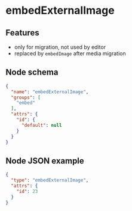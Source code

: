 # embedExternalImage

## Features
- only for migration, not used by editor
- replaced by `embedImage` after media migration

## Node schema

```json
{
  "name": "embedExternalImage",
  "groups": [
    "embed"
  ],
  "attrs": {
    "id": {
      "default": null
    }
  }
}
```

## Node JSON example

```json
{
  "type": "embedExternalImage",
  "attrs": {
    "id": 23
  }
}
```

